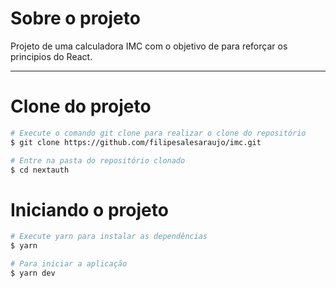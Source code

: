 # Sobre o projeto

Projeto de uma calculadora IMC com o objetivo de para reforçar os principios do React.

---

# Clone do projeto

```bash
# Execute o comando git clone para realizar o clone do repositório
$ git clone https://github.com/filipesalesaraujo/imc.git

# Entre na pasta do repositório clonado
$ cd nextauth
```

# Iniciando o projeto

```bash
# Execute yarn para instalar as dependências
$ yarn

# Para iniciar a aplicação
$ yarn dev

```